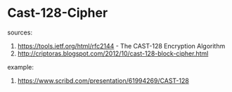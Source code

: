 # Cast-128-Cipher

sources:

1. https://tools.ietf.org/html/rfc2144 -  The CAST-128 Encryption Algorithm
2. http://criptoras.blogspot.com/2012/10/cast-128-block-cipher.html

example:
1. https://www.scribd.com/presentation/61994269/CAST-128
